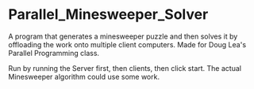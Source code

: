 # Parallel_Minesweeper_Solver
A program that generates a minesweeper puzzle and then solves it by offloading the work onto multiple client computers. Made for Doug Lea's Parallel Programming class.

Run by running the Server first, then clients, then click start. The actual Minesweeper algorithm could use some work.
